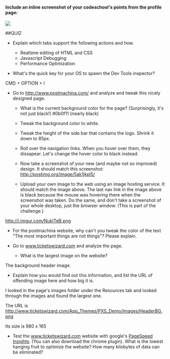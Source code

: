 #### Include an inline screenshot of your codeschool's points from the profile page:
<img src="http://i.imgur.com/emZ9i2t.png">
<!-- Modify the Markdown to include your answers. Don't delete the questions! -->

##QUIZ
* Explain which tabs support the following actions and how.
  * Realtime editing of HTML and CSS 
  * Javascript Debugging
  * Performance Optimization 

* What's the quick key for your OS to spawn the Dev Tools inspector?

CMD + OPTION + I

* Go to http://www.postmachina.com/ and analyze and tweak this nicely designed page.
  * What is the current background color for the page?  (Surprisingly, it's not just black!) 
  #0b0f11 (nearly black)

  * Tweak the background color to white.
  * Tweak the height of the side bar that contains the logo.  Shrink it down to 85px.
  * Roll over the navigation links.  When you hover over them, they dissapear.  Let's change the hover color to black instead.
  * Now take a screenshot of your new (and maybe not so improved) design.  It should match this screenshot: http://postimg.org/image/5ak1jkpl5/
  * Upload your own image to the web using an image hosting service.  It should match the image above. The last nav link in the image above is black because the mouse was hovering there when the screenshot was taken. Do the same, and don't take a screenshot of your whole desktop, just the browser window. (This is part of the challenge.)

http://i.imgur.com/NukITeB.png

* For the postmachina website, why can't you tweak the color of the text "The most important things are not things"?  Please explain.



* Go to www.ticketswizard.com and analyze the page.  
  * What is the largest image on the website? 

 The background header image.
 
  * Explain how you would find out this information, and list the URL of offending image here and how big it is.

I looked in the page's images folder under the Resources tab and looked through the images and found the largest one.

The URL is http://www.ticketswizard.com/App_Themes/PXS_Demo/Images/HeaderBG.png

Its size is 980 x 165
* Test the www.ticketswizard.com website with google's [PageSpeed Insights](http://www.ticketswizard.com/).  (You can also download the chrome plugin).  What is the lowest hanging fruit to optimize the website?  How many kilobytes of data can be eliminated?
